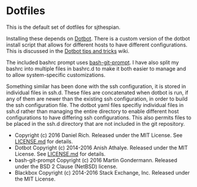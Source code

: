 Dotfiles
========

This is the default set of dotfiles for sjthespian.

Installing these depends on [Dotbot][dotbot]. There is a custom version of the dotbot install script that allows for different hosts to have different configurations. This is discussed in the [Dotbot tips and tricks][dotbot-tips] wiki.

The included bashrc prompt uses [bash-git-prompt][bash-git-prompt]. I have also split my bashrc into multiple files in bashrc.d to make it both easier to manage and to allow system-specific customizations. 

Something similar has been done with the ssh configuration, it is stored in individual files in ssh.d. These files are concatenated when dotbot is run, if any of them are newer than the existing ssh configuration, in order to build the ssh configuration file. The dotbot yaml files specifiy individual files in ssh.d rather than managing the entire directory to enable different host configurations to have differing ssh configurations. This also permits files to be placed in the ssh.d directory that are not included in the git repository.

* Copyright (c) 2016 Daniel Rich. Released under the MIT License. See [LICENSE.md][license] for details.
* Dotbot Copyright (c) 2014-2016 Anish Athalye. Released under the MIT License. See [LICENSE.md][license] for details.
* bash-git-prompt Copyright (c) 2016 Martin Gondermann. Released under the BSD 2 Clause (NetBSD) license.
* Blackbox Copyright (c) 2014-2016 Stack Exchange, Inc.  Released under the MIT License.

[dotbot]: https://github.com/anishathalye/dotbot
[dotbot-tips]: https://github.com/anishathalye/dotbot/wiki/Tips-and-Tricks
[bash-git-prompt]: https://github.com/magicmonty/bash-git-prompt
[license]: LICENSE.md
